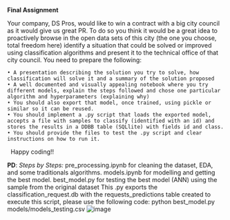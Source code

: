 **Final Assignment**


Your company, DS Pros, would like to win a contract with a big city council as it would give us great PR. To do so you think it would be a great idea to proactively browse in the open data sets of this city (the one you choose, total freedom here) identify a situation that could be solved or improved using classification algorithms and present it to the technical office of that city council.
You need to prepare the following:

	• A presentation describing the solution you try to solve, how classification will solve it and a summary of the solution proposed
	• A well documented and visually appealing notebook where you try different models, explain the steps followed and chose one particular algorithm and hyperparameters (explaining why)
	• You should also export that model, once trained, using pickle or similar so it can be reused.
	• You should implement a .py script that loads the exported model, accepts a file with samples to classify (identified with an id) and stores the results in a DDBB table (SQLlite) with fields id and class.
	• You should provide the files to test the .py script and clear instructions on how to run it.
 
Happy coding!!

**PD**: *Steps by Steps:*
pre_processing.ipynb for cleaning the dataset, EDA, and some traditionals algorithms.
models.ipynb for modelling and getting the best model.
best_model.py for testing the best model (ANN) using the sample from the original dataset
This .py exports the classification_request.db with the requests_predictions table created
to execute this script, please use the following code: python best_model.py models/models_testing.csv
![image](https://github.com/JorgeCCorroV/AustinTX_311_Calls_Complaints_Requests/assets/148816242/1f8b8225-e109-4bd9-986c-beba5d1e37ea)

